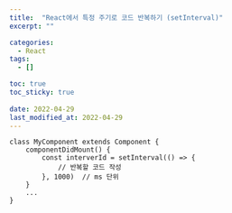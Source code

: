 ```yaml
---
title:  "React에서 특정 주기로 코드 반복하기 (setInterval)" 
excerpt: ""

categories:
  - React
tags:
  - []

toc: true
toc_sticky: true
 
date: 2022-04-29
last_modified_at: 2022-04-29
---
```


    class MyComponent extends Component {
        componentDidMount() {
            const interverId = setInterval(() => {
                // 반복할 코드 작성
            }, 1000)  // ms 단위
        }
        ...
    }
